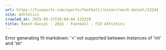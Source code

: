 ```yaml
---
url: https://fiusports.com/sports/football/roster/reech-daniel/13244
site: Athletics
crawled_at: 2025-05-13T10:04:44.133329
title: Reech Daniel - 2025 - Football - FIU Athletics
---
```


Error generating fit markdown: '<' not supported between instances of 'int' and 'str'